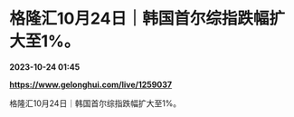 # 格隆汇10月24日｜韩国首尔综指跌幅扩大至1%。

**2023-10-24 01:45**

**https://www.gelonghui.com/live/1259037**

格隆汇10月24日｜韩国首尔综指跌幅扩大至1%。